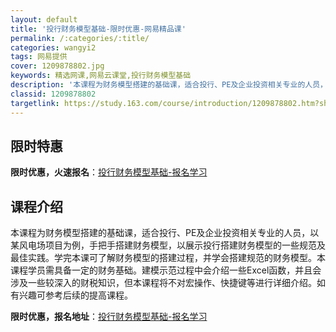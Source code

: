 ```yaml
---
layout: default
title: '投行财务模型基础-限时优惠-网易精品课'
permalink: /:categories/:title/
categories: wangyi2
tags: 网易提供
cover: 1209878802.jpg
keywords: 精选网课,网易云课堂,投行财务模型基础
description: '本课程为财务模型搭建的基础课，适合投行、PE及企业投资相关专业的人员，以某风电场项目为例，手把手搭建财务模型，以展示投行'
classid: 1209878802
targetlink: https://study.163.com/course/introduction/1209878802.htm?share=1&shareId=1025206652&utm_campaign=share&utm_medium=iphoneShare&utm_source=&utm_u=1025206652
---
```


## 限时特惠

**限时优惠，火速报名**：[投行财务模型基础-报名学习](https://study.163.com/course/introduction/1209878802.htm?share=1&shareId=1025206652&utm_campaign=share&utm_medium=iphoneShare&utm_source=&utm_u=1025206652)

## 课程介绍

本课程为财务模型搭建的基础课，适合投行、PE及企业投资相关专业的人员，以某风电场项目为例，手把手搭建财务模型，以展示投行搭建财务模型的一些规范及最佳实践。学完本课可了解财务模型的搭建过程，并学会搭建规范的财务模型。本课程学员需具备一定的财务基础。建模示范过程中会介绍一些Excel函数，并且会涉及一些较深入的财税知识，但本课程将不对宏操作、快捷键等进行详细介绍。如有兴趣可参考后续的提高课程。

**限时优惠，报名地址**：[投行财务模型基础-报名学习](https://study.163.com/course/introduction/1209878802.htm?share=1&shareId=1025206652&utm_campaign=share&utm_medium=iphoneShare&utm_source=&utm_u=1025206652)

